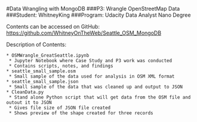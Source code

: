 #Data Wrangling with MongoDB
###P3: 	 	Wrangle OpenStreetMap Data
###Student: 	WhitneyKing
###Program: 	Udacity Data Analyst Nano Degree


Contents can be accessed on GitHub:  https://github.com/WhitneyOnTheWeb/Seattle_OSM_MongoDB

Description of Contents:
	
	* OSMWrangle_GreatSeattle.ipynb
	 * Jupyter Notebook where Case Study and P3 work was conducted
	 * Contains scripts, notes, and findings
	* seattle_small_sample.osm
	 * Small sample of the data used for analysis in OSM XML format
	* seattle_small_sample.json
	 * Small sample of the data that was cleaned up and output to JSON
	* CleanData.py
	 * Stand alone Python script that will get data from the OSM file and outout it to JSON
	 * Gives file size of JSON file created
	 * Shows preview of the shape created for three records
